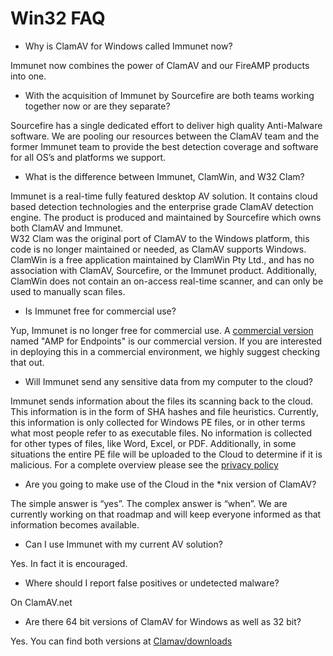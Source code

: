 # Win32 FAQ #

* Why is ClamAV for Windows called Immunet now?

Immunet now combines the power of ClamAV and our FireAMP products into one.

* With the acquisition of Immunet by Sourcefire are both teams working together now or are they separate?

Sourcefire has a single dedicated effort to deliver high quality Anti-Malware software.  We are pooling our resources between the ClamAV team and the former Immunet team to provide the best detection coverage and software for all OS’s and platforms we support.

* What is the difference between Immunet, ClamWin, and W32 Clam?

Immunet is a real-time fully featured desktop AV solution.  It contains cloud based detection technologies and the enterprise grade ClamAV detection engine. The product is produced and maintained by Sourcefire which owns both ClamAV and Immunet.  
W32 Clam was the original port of ClamAV to the Windows platform, this code is no longer maintained or needed, as ClamAV supports Windows.  
ClamWin is a free application maintained by ClamWin Pty Ltd., and has no association with ClamAV, Sourcefire, or the Immunet product.  Additionally, ClamWin does not contain an on-access real-time scanner, and can only be used to manually scan files.

* Is Immunet free for commercial use?

Yup, Immunet is no longer free for commercial use. A [commercial version](http://www.cisco.com/c/en/us/products/security/fireamp-endpoints/index.html) named "AMP for Endpoints" is our commercial version.  If you are interested in deploying this in a commercial environment, we highly suggest checking that out.

* Will Immunet send any sensitive data from my computer to the cloud?

Immunet sends information about the files its scanning back to the cloud. This information is in the form of SHA hashes and file heuristics. Currently, this information is only collected for Windows PE files, or in other terms what most people refer to as executable files. No information is collected for other types of files, like Word, Excel, or PDF. Additionally, in some situations the entire PE file will be uploaded to the Cloud to determine if it is malicious. 
For a complete overview please see the [privacy policy]

* Are you going to make use of the Cloud in the \*nix version of ClamAV?

The simple answer is “yes”.  The complex answer is “when”.  We are currently working on that roadmap and will keep everyone informed as that information becomes available.

* Can I use Immunet with my current AV solution?

Yes. In fact it is encouraged.

* Where should I report false positives or undetected malware?

On ClamAV.net

* Are there 64 bit versions of ClamAV for Windows as well as 32 bit?

Yes.  You can find both versions at [Clamav/downloads]

[privacy policy]: http://www.cisco.com/web/siteassets/legal/privacy.html
[Clamav/downloads]: https://www.clamav.net/downloads#otherversions
